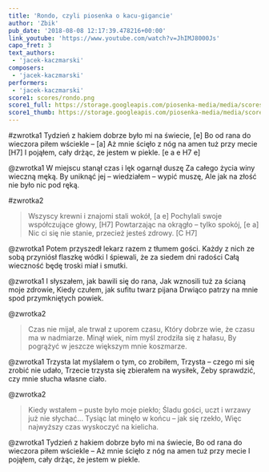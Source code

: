 ```yaml
---
title: 'Rondo, czyli piosenka o kacu-gigancie'
author: 'Zbik'
pub_date: '2018-08-08 12:17:39.478216+00:00'
link_youtube: 'https://www.youtube.com/watch?v=JhIMJ8000Js'
capo_fret: 3
text_authors:
 - 'jacek-kaczmarski'
composers:
 - 'jacek-kaczmarski'
performers:
 - 'jacek-kaczmarski'
score1: scores/rondo.png
score1_full: https://storage.googleapis.com/piosenka-media/media/scores/rondo.png
score1_thumb: https://storage.googleapis.com/piosenka-media/media/scores/rondo.png.180x0_q85_upscale.png
---
```


#zwrotka1
Tydzień z hakiem dobrze było mi na świecie, [e]
Bo od rana do wieczora piłem wściekle – [a]
Aż mnie ścięło z nóg na amen tuż przy mecie [H7]
I pojąłem, cały drżąc, że jestem w piekle. [e a e H7 e]

@zwrotka1
W miejscu stanął czas i lęk ogarnął duszę
Za całego życia winy wieczną męką.
By uniknąć jej – wiedziałem – wypić muszę,
Ale jak na złość nie było nic pod ręką.

#zwrotka2
>Wszyscy krewni i znajomi stali wokół, [a e]
>Pochylali swoje współczujące głowy, [H7]
>Powtarzając na okrągło – tylko spokój, [e a]
>Nic ci się nie stanie, przecież jesteś zdrowy. [C H7]

@zwrotka1
Potem przyszedł lekarz razem z tłumem gości.
Każdy z nich ze sobą przyniósł flaszkę wódki
I śpiewali, że za siedem dni radości
Całą wieczność będę troski miał i smutki.

@zwrotka1
I słyszałem, jak bawili się do rana,
Jak wznosili tuż za ścianą moje zdrowie,
Kiedy czułem, jak sufitu twarz pijana
Drwiąco patrzy na mnie spod przymkniętych powiek.

@zwrotka2
>Czas nie mijał, ale trwał z uporem czasu,
>Który dobrze wie, że czasu ma w nadmiarze.
>Minął wiek, nim myśl zrodziła się z hałasu,
>By pogrążyć w jeszcze większym mnie koszmarze.

@zwrotka1
Trzysta lat myślałem o tym, co zrobiłem,
Trzysta – czego mi się zrobić nie udało,
Trzecie trzysta się zbierałem na wysiłek,
Żeby sprawdzić, czy mnie słucha własne ciało.

@zwrotka2
>Kiedy wstałem – puste było moje piekło;
>Śladu gości, uczt i wrzawy już nie słychać…
>Tysiąc lat minęło w końcu – jak się rzekło,
>Więc najwyższy czas wyskoczyć na kielicha.

@zwrotka1
Tydzień z hakiem dobrze było mi na świecie,
Bo od rana do wieczora piłem wściekle –
Aż mnie ścięło z nóg na amen tuż przy mecie
I pojąłem, cały drżąc, że jestem w piekle.